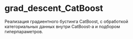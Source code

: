 # grad_descent_CatBoost
Реализация градиентного бустинга CatBoost, с обработкой категориальных данных внутри CatBoost-а и подбором гиперпараметров.

